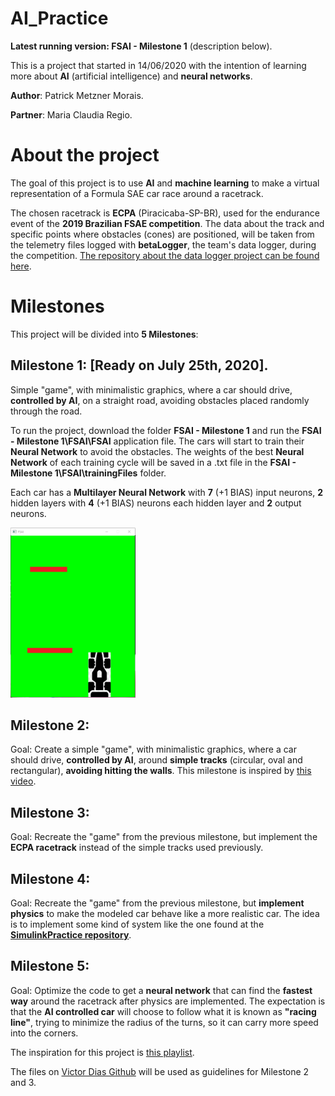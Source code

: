 # AI_Practice

**Latest running version: FSAI - Milestone 1** (description below).

This is a project that started in 14/06/2020 with the intention of learning more about **AI** (artificial intelligence) and **neural networks**.

**Author**: 	Patrick Metzner Morais.

**Partner**: 	Maria Claudia Regio.


# About the project

The goal of this project is to use **AI** and **machine learning** to make a virtual representation of a Formula SAE car race around a racetrack.

The chosen racetrack is **ECPA** (Piracicaba-SP-BR), used for the endurance event of the **2019 Brazilian FSAE competition**. The data about the track and specific points where obstacles (cones) are positioned, will be taken from the telemetry files logged with **betaLogger**, the team's data logger, during the competition. [The repository about the data logger project can be found here](https://github.com/patrickmetzner/betaLogger). 

# Milestones

This project will be divided into **5 Milestones**:

## Milestone 1: [Ready on July 25th, 2020]. 

Simple "game", with minimalistic graphics, where a car should drive, **controlled by AI**, on a straight road, avoiding obstacles placed randomly through the road. 

To run the project, download the folder **FSAI - Milestone 1** and run the **FSAI - Milestone 1\FSAI\FSAI** application file. The cars will start to train their **Neural Network** to avoid the obstacles. The weights of the best **Neural Network** of each training cycle will be saved in a .txt file in the **FSAI - Milestone 1\FSAI\trainingFiles** folder. 

Each car has a **Multilayer Neural Network** with **7** (+1 BIAS) input neurons, **2** hidden layers with **4** (+1 BIAS) neurons each hidden layer and **2** output neurons.

<img src="https://github.com/patrickmetzner/AI_Practice/blob/master/FSAI%20-%20Milestone%201/FSAI/images/Milestone1.PNG" width=200>


## Milestone 2:

Goal: Create a simple "game", with minimalistic graphics, where a car should drive, **controlled by AI**, around **simple tracks** (circular, oval and rectangular), **avoiding hitting the walls**. This milestone is inspired by [this video](https://www.youtube.com/watch?v=gnfkfUQvKDw&list=PLPWikzi38KIwwQdolewJb_Ei1NAb4BSFg&index=3).

## Milestone 3:

Goal: Recreate the "game" from the previous milestone, but implement the **ECPA racetrack** instead of the simple tracks used previously.

## Milestone 4: 

Goal: Recreate the "game" from the previous milestone, but **implement physics** to make the modeled car behave like a more realistic car. The idea is to implement some kind of system like the one found at the **[SimulinkPractice repository](https://github.com/patrickmetzner/SimulinkPractice)**.

## Milestone 5: 

Goal: Optimize the code to get a **neural network** that can find the **fastest way** around the racetrack after physics are implemented. The expectation is that the **AI controlled car** will choose to follow what it is known as **"racing line"**, trying to minimize the radius of the turns, so it can carry more speed into the corners. 




The inspiration for this project is [this playlist](https://www.youtube.com/watch?v=NZlIYr1slAk&list=PLPWikzi38KIwwQdolewJb_Ei1NAb4BSFg).

The files on [Victor Dias Github](https://github.com/JVictorDias) will be used as guidelines for Milestone 2 and 3.
